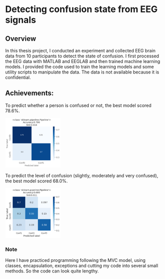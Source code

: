 # Detecting confusion state from EEG signals
## Overview
 In this thesis project, I conducted an experiment and collected EEG brain data from 10 participants to detect the state of confusion. I first processed the EEG data with MATLAB and EEGLAB and then trained machine learning models. I provided the code used to train the learning models and some utility scripts to manipulate the data. The data is not available because it is confidential.
 
## Achievements:
To predict whether a person is confused or not, the best model scored 78.6%. 

<p><img src="https://github.com/carodak/DetectingConfusion/blob/main/DetectingConfusion/pictures/2conf.png" width=35% height=35%></p>

To predict the level of confusion (slightly, moderately and very confused), the best model scored 68.0%.

<p><img src="https://github.com/carodak/DetectingConfusion/blob/main/DetectingConfusion/pictures/3conf.png" width=35% height=35%></p>

### Note
Here I have practiced programming following the MVC model, using classes, encapsulation, exceptions and cutting my code into several small methods. So the code can look quite lengthy.
